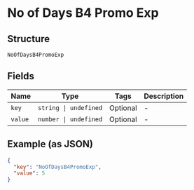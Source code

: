 
# No of Days B4 Promo Exp

## Structure

`NoOfDaysB4PromoExp`

## Fields

| Name | Type | Tags | Description |
|  --- | --- | --- | --- |
| `key` | `string \| undefined` | Optional | - |
| `value` | `number \| undefined` | Optional | - |

## Example (as JSON)

```json
{
  "key": "NoOfDaysB4PromoExp",
  "value": 5
}
```

